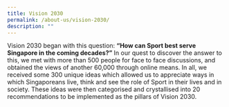 ```yaml
---
title: Vision 2030
permalink: /about-us/vision-2030/
description: ""
---
```

Vision 2030 began with this question: **“How can Sport best serve Singapore in the coming decades?”** In our quest to discover the answer to this, we met with more than 500 people for face to face discussions, and obtained the views of another 60,000 through online means. In all, we received some 300 unique ideas which allowed us to appreciate ways in which Singaporeans live, think and see the role of Sport in their lives and in society. These ideas were then categorised and crystallised into 20 recommendations to be implemented as the pillars of Vision 2030. 